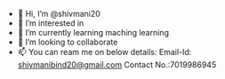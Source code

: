 - 👋 Hi, I’m @shivmani20
- 👀 I’m interested in 
- 🌱 I’m currently learning maching learning 
- 💞️ I’m looking to collaborate 
- 📫 You can ream me on below details:
Email-Id: shivmanibind20@gmail.com
Contact No.:7019986945

<!---
shivmani20/shivmani20 is a ✨ special ✨ repository because its `README.md` (this file) appears on your GitHub profile.
You can click the Preview link to take a look at your changes.
--->
